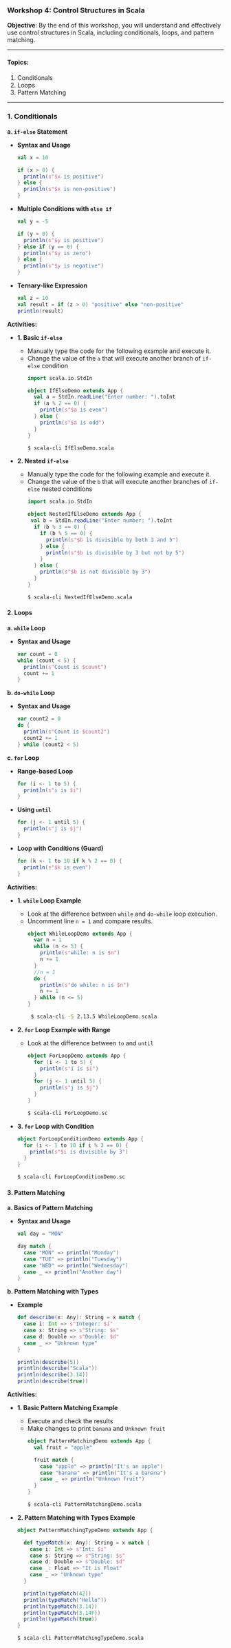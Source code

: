 ### Workshop 4: Control Structures in Scala

**Objective**: By the end of this workshop, you will understand and effectively use control structures in Scala, including conditionals, loops, and pattern matching.

---

#### **Topics**:
1. Conditionals
2. Loops
3. Pattern Matching

---


### **1. Conditionals**

**a. `if-else` Statement**

- **Syntax and Usage**
  ```scala
  val x = 10

  if (x > 0) {
    println(s"$x is positive")
  } else {
    println(s"$x is non-positive")
  }
  ```

- **Multiple Conditions with `else if`**
  ```scala
  val y = -5

  if (y > 0) {
    println(s"$y is positive")
  } else if (y == 0) {
    println(s"$y is zero")
  } else {
    println(s"$y is negative")
  }
  ```

- **Ternary-like Expression**
  ```scala
  val z = 10
  val result = if (z > 0) "positive" else "non-positive"
  println(result)
  ```

**Activities:**
- **1. Basic `if-else`**
  - Manually type the code for the following example and execute it.
  - Change the value of the `a` that will execute another branch of `if-else` condition
    ```scala
    import scala.io.StdIn
    
    object IfElseDemo extends App {
      val a = StdIn.readLine("Enter number: ").toInt
      if (a % 2 == 0) {
        println(s"$a is even")
      } else {
        println(s"$a is odd")
      }
    }
    ```
    ```sh
    $ scala-cli IfElseDemo.scala
    ```

- **2. Nested `if-else`**
  - Manually type the code for the following example and execute it.
  - Change the value of the `b` that will execute another branches of `if-else` nested conditions
     ```scala
    import scala.io.StdIn
    
     object NestedIfElseDemo extends App {
      val b = StdIn.readLine("Enter number: ").toInt
       if (b % 3 == 0) {
         if (b % 5 == 0) {
           println(s"$b is divisible by both 3 and 5")
         } else {
           println(s"$b is divisible by 3 but not by 5")
         }
       } else {
         println(s"$b is not divisible by 3")
       }
     }
     ```
     ```sh
     $ scala-cli NestedIfElseDemo.scala
     ```

#### **2. Loops**

**a. `while` Loop**

- **Syntax and Usage**
  ```scala
  var count = 0
  while (count < 5) {
    println(s"Count is $count")
    count += 1
  }
  ```

**b. `do-while` Loop**

- **Syntax and Usage**
  ```scala
  var count2 = 0
  do {
    println(s"Count is $count2")
    count2 += 1
  } while (count2 < 5)
  ```

**c. `for` Loop**

- **Range-based Loop**
  ```scala
  for (i <- 1 to 5) {
    println(s"i is $i")
  }
  ```

- **Using `until`**
  ```scala
  for (j <- 1 until 5) {
    println(s"j is $j")
  }
  ```

- **Loop with Conditions (Guard)**
  ```scala
  for (k <- 1 to 10 if k % 2 == 0) {
    println(s"$k is even")
  }
  ```

**Activities:**
- **1. `while` Loop Example**
  - Look at the difference between `while` and `do-while` loop execution.
  - Uncomment line `n = 1` and compare results.
    ```scala
    object WhileLoopDemo extends App {
      var n = 1
      while (n <= 5) {
        println(s"while: n is $n")
        n += 1
      }
      //n = 1
      do {
        println(s"do while: n is $n")
        n += 1
      } while (n <= 5) 
    }
    ```
    ```sh
     $ scala-cli -S 2.13.5 WhileLoopDemo.scala
     ```

- **2. `for` Loop Example with Range**
  - Look at the difference between `to` and `until`
    ```scala
    object ForLoopDemo extends App {
      for (i <- 1 to 5) {
        println(s"i is $i")
      }
      for (j <- 1 until 5) {
        println(s"j is $j")
      }
    }
    ```
    ```sh
    $ scala-cli ForLoopDemo.sc
    ```

- **3. `for` Loop with Condition**
    ```scala
    object ForLoopConditionDemo extends App {
      for (i <- 1 to 10 if i % 3 == 0) {
        println(s"$i is divisible by 3")
      }
    }
    ```
    ```sh
    $ scala-cli ForLoopConditionDemo.sc
    ```

#### **3. Pattern Matching**

**a. Basics of Pattern Matching**

- **Syntax and Usage**
  ```scala
  val day = "MON"

  day match {
    case "MON" => println("Monday")
    case "TUE" => println("Tuesday")
    case "WED" => println("Wednesday")
    case _ => println("Another day")
  }
  ```

**b. Pattern Matching with Types**

- **Example**
  ```scala
  def describe(x: Any): String = x match {
    case i: Int => s"Integer: $i"
    case s: String => s"String: $s"
    case d: Double => s"Double: $d"
    case _ => "Unknown type"
  }

  println(describe(5))
  println(describe("Scala"))
  println(describe(3.14))
  println(describe(true))
  ```

**Activities:**
- **1. Basic Pattern Matching Example**
  - Execute and check the results
  - Make changes to print `banana` and `Unknown fruit`
    ```scala
    object PatternMatchingDemo extends App {
      val fruit = "apple"

      fruit match {
        case "apple" => println("It's an apple")
        case "banana" => println("It's a banana")
        case _ => println("Unknown fruit")
      }
    }
    ```
    ```sh
    $ scala-cli PatternMatchingDemo.scala
    ```

- **2. Pattern Matching with Types Example**
    ```scala
    object PatternMatchingTypeDemo extends App {
    
      def typeMatch(x: Any): String = x match {
        case i: Int => s"Int: $i"
        case s: String => s"String: $s"
        case d: Double => s"Double: $d"
        case _: Float => "It is Float"
        case _ => "Unknown type"
      }

      println(typeMatch(42))
      println(typeMatch("Hello"))
      println(typeMatch(3.14))
      println(typeMatch(3.14F))
      println(typeMatch(true))
    }
    ```
    ```sh
    $ scala-cli PatternMatchingTypeDemo.scala
    ```
